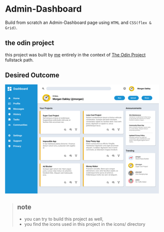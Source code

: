 # Admin-Dashboard

Build from scratch an Admin-Dashboard page using `HTML` and `CSS(flex & Grid)`.

## the odin project

this project was built by [me](https://github.com/abdelhakim54) entirely in the context of [The Odin Project](https://www.theodinproject.com/) fullstack path.

## Desired Outcome
![desired outcome](designFile.png)

> ## note
> * you can try to build this project as well,
> * you find the icons used in this project in the icons/ directory